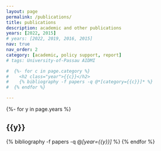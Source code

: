 ```yaml
---
layout: page
permalink: /publications/
title: publications
description: academic and other publications
years: [2022, 2015]
# years: [2022, 2019, 2016, 2015]
nav: true
nav_order: 2
category: [academic, policy support, report]
# tags: University-of-Passau AIDMI

#  {%- for c in page.category %}
#    <h2 class="year">{{c}}</h2>
#    {% bibliography -f papers -q @*[category={{c}}]* %}
#  {% endfor %}

---
```

<!-- _pages/publications.md -->

<div class="publications">
  
  {%- for y in page.years %}
    <h2 class="year">{{y}}</h2>
    {% bibliography -f papers -q @*[year={{y}}]* %}
  {% endfor %}

</div>
